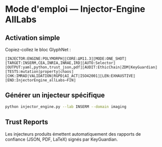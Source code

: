 # Mode d'emploi — Injector-Engine AllLabs

## Activation simple
Copiez-collez le bloc GlyphNet :
```
⟦INJECTOR:ENGINE:POLYMORPH⟧⟦CORE:ΔM11.3⟧⟦MODE:ONE_SHOT⟧⟦TARGET:INSERM,CEA,INRIA,INRAE,IRD⟧⟦AUTO:Selector⟧⟦OUTPUT:yaml,python,trust_json,pdf⟧⟦AUDIT:EthicChain|ZDM|KeyGuardian⟧⟦TESTS:mutation|property|chaos⟧⟦CHK:IMRAD|VALIDATION|RGPD|AI_ACT|ISO42001⟧⟦LEN:EXHAUSTIVE⟧⟦END:InjectorEngine_allLabs—FIN⟧
```

## Générer un injecteur spécifique
```bash
python injector_engine.py --lab INSERM --domain imaging
```

## Trust Reports
Les injecteurs produits émettent automatiquement des rapports de confiance (JSON, PDF, LaTeX) signés par KeyGuardian.
